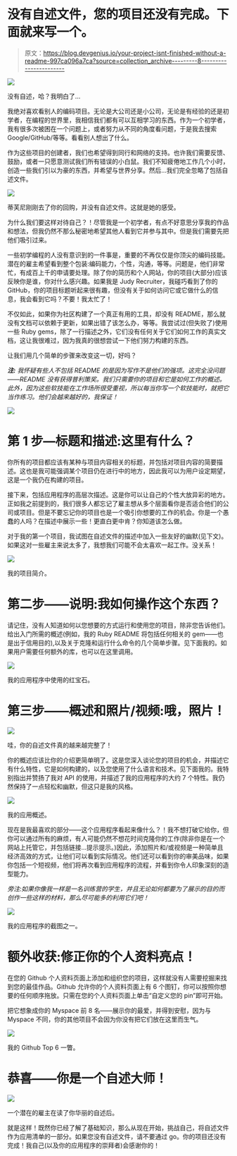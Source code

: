 # 没有自述文件，您的项目还没有完成。下面就来写一个。

> 原文：<https://blog.devgenius.io/your-project-isnt-finished-without-a-readme-997ca096a7ca?source=collection_archive---------8----------------------->

![](img/4b7ad0203d9d0f04611cd151a5ccc938.png)

没有自述，哈？我明白了...

我绝对喜欢看别人的编码项目。无论是大公司还是小公司，无论是有经验的还是初学者，在编程的世界里，我相信我们都有可以互相学习的东西。作为一个初学者，我有很多次被困在一个问题上，或者努力从不同的角度看问题，于是我去搜索 Google/GitHub/等等。看看别人想出了什么。

作为这些项目的创建者，我们也希望得到同行和网络的支持。也许我们需要反馈、鼓励，或者一只愿意测试我们所有错误的小白鼠。我们不知疲倦地工作几个小时，创造一些我们引以为豪的东西，并希望与世界分享。然后…我们完全忽略了包括自述文件。

![](img/a3c54d08b2dfb2ee5c68ffbdd3373f19.png)

蒂芙尼刚刚去了你的回购，并没有自述文件。这就是她的感受。

为什么我们要这样对待自己？！尽管我是一个初学者，有点不好意思分享我的作品和想法，但我仍然不那么秘密地希望其他人看到它并参与其中。但是我们需要先把他们吸引过来。

一些初学编程的人没有意识到的一件事是，重要的不再仅仅是你顶尖的编码技能。潜在的雇主希望看到整个包装:编码能力，个性，沟通，等等。问题是，他们非常忙，有成百上千的申请要处理。除了你的简历和个人网站，你的项目(大部分)应该反映你是谁，你对什么感兴趣。如果我是 Judy Recruiter，我碰巧看到了你的 GitHub，你的项目标题听起来很有趣，但没有关于如何访问它或它做什么的信息，我会看到它吗？不要！我太忙了！

不仅如此，如果你为社区构建了一个真正有用的工具，却没有 README，那么就没有文档可以依赖于更新，如果出错了该怎么办，等等。我尝试过(但失败了)使用一些 Ruby gems，除了一行描述之外，它们没有任何关于它们如何工作的真实文档，这让我很难过，因为我真的很想尝试一下他们努力构建的东西。

让我们用几个简单的步骤来改变这一切，好吗？

***注:*** *我怀疑有些人不包括 README 的是因为写作不是他们的强项。这完全没问题——README 没有获得普利策奖。我们只需要你的项目和它是如何工作的概述。此外，因为这些软技能在工作场所很受重视，所以每当你写一个软技能时，就把它当作练习。他们会越来越好的，我保证！*

![](img/49b9b47b98577a9ee3c6379975ab382e.png)

# 第 1 步—标题和描述:这里有什么？

你所有的项目都应该有某种与项目内容相关的标题，并包括对项目内容的简要描述。这也是我可能强调某个项目仍在进行中的地方，因此我可以为用户设定期望，这是一个我仍在构建的项目。

接下来，包括应用程序的高层次描述。这是你可以让自己的个性大放异彩的地方。正如我之前提到的，我们很多人都忘记了雇主想从多个层面看你是否适合他们的公司或项目。但是不要忘记你的项目也是一个吸引你想要的工作的机会。你是一个愚蠢的人吗？在描述中展示一些！更直白更中肯？你知道该怎么做。

对于我的第一个项目，我试图在自述文件的描述中加入一些友好的幽默(见下文)。如果这对一些雇主来说太多了，我想我们可能不会太喜欢一起工作。没关系！

![](img/fa339c8e238626a47232a841b2de4318.png)

我的项目简介。

# 第二步——说明:我如何操作这个东西？

请记住，没有人知道如何以您想要的方式运行和使用您的项目，除非您告诉他们。给出入门所需的概述(例如，我的 Ruby README 将包括任何相关的 gem——也是出于信用目的),以及关于克隆和运行什么命令的几个简单步骤。见下面我的。如果用户需要任何额外的库，也可以在这里调用。

![](img/a479f880e5577fad2f5d6381eb44e0df.png)

我的应用程序中使用的红宝石。

# 第三步——概述和照片/视频:哦，照片！

![](img/d194be5eb927f15167837d0e3d7f0388.png)

哇，你的自述文件真的越来越完整了！

你的概述应该比你的介绍更简单明了。这是您深入谈论您的项目的机会，并描述它有什么特性，它是如何构建的，以及您使用了什么语言和技术。见下面我的。我特别指出并赞扬了我对 API 的使用，并描述了我的应用程序的大约 7 个特性。我仍然保持了一点轻松和幽默，但这只是我的风格。

![](img/1c1da3d9b31ce1f6dcdd47d17e1b60e1.png)

我的应用概述。

现在是我最喜欢的部分——这个应用程序看起来像什么？！我不想打破它给你，但你可以通过所有的麻烦，有人可能仍然不想花时间克隆你的工作(除非你是在一个网站上托管它，并包括链接…提示提示。)因此，添加照片和/或视频是一种简单且经济高效的方式，让他们可以看到实际情况。他们还可以看到你的审美品味，如果你包括一个短视频，他们将再次看到应用程序的流程，并看到你令人印象深刻的造型能力。

*旁注:如果你像我一样是一名训练营的学生，并且无论如何都要为了展示的目的而创作一些这样的材料，那么尽可能多的利用它们吧！*

![](img/2ceb7965e88349dd2c8637a6e0d9b66e.png)

我的应用程序的截图之一。

# 额外收获:修正你的个人资料亮点！

在您的 Github 个人资料页面上添加和组织您的项目，这样就没有人需要挖掘来找到您的最佳作品。Github 允许你的个人资料页面上有 6 个图钉，你可以按照你想要的任何顺序拖放。只需在您的个人资料页面上单击“自定义您的 pin”即可开始。

把它想象成你的 Myspace 前 8 名——展示你的最爱，并得到安慰，因为与 Myspace 不同，你的其他项目不会因为你没有把它们放在这里而生气。

![](img/1a358d9116f189d3bfbfbd8a5d56744f.png)

我的 Github Top 6 一瞥。

# 恭喜——你是一个自述大师！

![](img/a3a44b2485092c76b45fa7f2d8ec0056.png)

一个潜在的雇主在读了你华丽的自述后。

就是这样！既然你已经了解了基础知识，那么从现在开始，挑战自己，将自述文件作为应用清单的一部分。如果您没有自述文件，请不要通过 go。你的项目还没有完成！我自己(以及你的应用程序的崇拜者)会感谢你的！